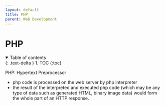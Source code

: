 ```yaml
---
layout: default
title: PHP
parent: Web Development
---
```


# PHP

<details open markdown="block">
  <summary>
    Table of contents
  </summary>
  {: .text-delta }
1. TOC
{:toc}
</details>

PHP: Hypertext Preprocessor

- php code is processed on the web server by php interpreter
- the result of the interpreted and executed php code
  (which may be any type of data such as generated HTML, binary image data)
  would form the whole part of an HTTP response.
